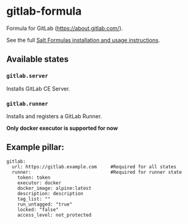 # gitlab-formula
Formula for GitLab (https://about.gitlab.com/).

See the full [Salt Formulas installation and usage instructions](http://docs.saltstack.com/en/latest/topics/development/conventions/formulas.html).

## Available states
### `gitlab.server`
Installs GitLab CE Server.
### `gitlab.runner`
Installs and registers a GitLab Runner.

**Only docker executor is supported for now**

## Example pillar:

```
gitlab:
  url: https://gitlab.example.com     #Required for all states
  runner:                             #Required for runner state
    token: token
    executor: docker
    docker_image: alpine:latest
    description: description
    tag_list: ""
    run_untagged: "true"
    locked: "false"
    access_level: not_protected
```